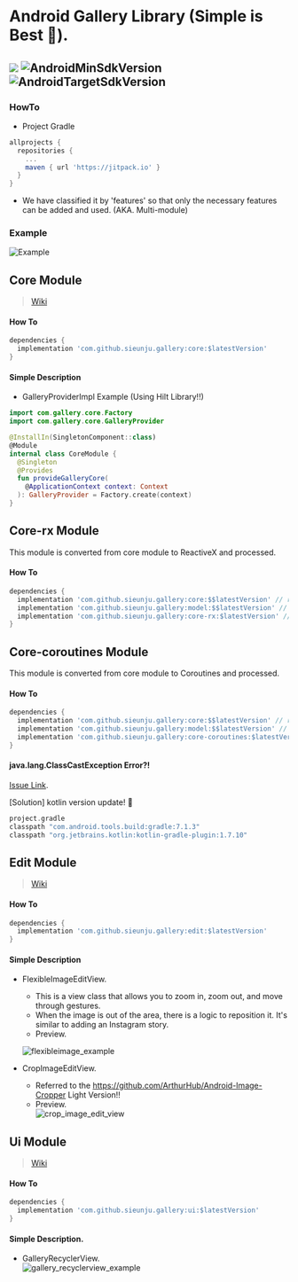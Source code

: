 # Android Gallery Library (Simple is Best 🤩).
[![](https://jitpack.io/v/sieunju/gallery.svg)](https://jitpack.io/#sieunju/gallery) ![AndroidMinSdkVersion](https://img.shields.io/badge/minSdkVersion-21-green.svg) ![AndroidTargetSdkVersion](https://img.shields.io/badge/targetSdkVersion-32-brightgreen.svg)
---

### HowTo

- Project Gradle

```groovy
allprojects {
  repositories {
    ...
    maven { url 'https://jitpack.io' }
  }
}
```

- We have classified it by 'features' so that only the necessary features can be added and used. (AKA. Multi-module)

### Example
![Example](https://raw.githubusercontent.com/sieunju/gallery/develop/storage/example_readme.gif)


## Core Module

> [Wiki](https://github.com/sieunju/gallery/wiki/Core-Module-Wiki)

#### How To

```groovy
dependencies {
  implementation 'com.github.sieunju.gallery:core:$latestVersion'
}
```

#### Simple Description
- GalleryProviderImpl Example (Using Hilt Library!!)
```kotlin
import com.gallery.core.Factory
import com.gallery.core.GalleryProvider

@InstallIn(SingletonComponent::class)
@Module
internal class CoreModule {
  @Singleton
  @Provides
  fun provideGalleryCore(
    @ApplicationContext context: Context
  ): GalleryProvider = Factory.create(context)
}
```

## Core-rx Module
This module is converted from core module to ReactiveX and processed.

#### How To

```groovy
dependencies {
  implementation 'com.github.sieunju.gallery:core:$$latestVersion' // required
  implementation 'com.github.sieunju.gallery:model:$$latestVersion' // required
  implementation 'com.github.sieunju.gallery:core-rx:$latestVersion' // optional
}
```

## Core-coroutines Module
This module is converted from core module to Coroutines and processed.

#### How To

```groovy
dependencies {
  implementation 'com.github.sieunju.gallery:core:$$latestVersion' // required
  implementation 'com.github.sieunju.gallery:model:$$latestVersion' // required
  implementation 'com.github.sieunju.gallery:core-coroutines:$latestVersion' // optional
}
```

#### java.lang.ClassCastException Error?!
[Issue Link](https://youtrack.jetbrains.com/issue/KT-27105).

[Solution] kotlin version update! 🙏

```groovy
project.gradle
classpath "com.android.tools.build:gradle:7.1.3"
classpath "org.jetbrains.kotlin:kotlin-gradle-plugin:1.7.10"

```

## Edit Module

> [Wiki](https://github.com/sieunju/gallery/wiki/Edit-Module-Wiki)

#### How To

```groovy
dependencies {
  implementation 'com.github.sieunju.gallery:edit:$latestVersion'
}
```

#### Simple Description
- FlexibleImageEditView.
  - This is a view class that allows you to zoom in, zoom out, and move through gestures.
  - When the image is out of the area, there is a logic to reposition it. It's similar to adding an Instagram story.
  - Preview.

  ![flexibleimage_example](https://user-images.githubusercontent.com/33802191/205475538-9446da12-e997-49e7-84bb-d88330087ef5.gif)

- CropImageEditView.
  - Referred to the https://github.com/ArthurHub/Android-Image-Cropper Light Version!!
  - Preview.   
    ![crop_image_edit_view](https://user-images.githubusercontent.com/33802191/205473714-c513d8e8-9ab8-436c-99cd-3a2775620933.gif)


## Ui Module

> [Wiki](https://github.com/sieunju/gallery/wiki/Ui-Module-Wiki)
#### How To

```groovy
dependencies {
  implementation 'com.github.sieunju.gallery:ui:$latestVersion'
}
```

#### Simple Description.

- GalleryRecyclerView.   
  ![gallery_recyclerview_example](https://user-images.githubusercontent.com/33802191/205474967-a3146c32-35b7-40cf-98e5-7ed2d380357c.gif)

    
